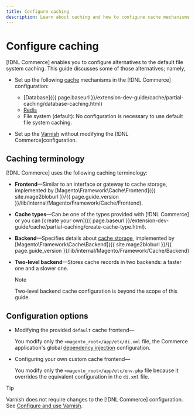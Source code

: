 ```yaml
---
title: Configure caching
description: Learn about caching and how to configure cache mechanisms for the Adobe Commerce and Magento Open Source application.
---
```

# Configure caching

[!DNL Commerce] enables you to configure alternatives to the default file system caching. This guide discusses some of those alternatives; namely,

- Set up the following [cache](https://glossary.magento.com/cache) mechanisms in the [!DNL Commerce] configuration:

  - [Database]({{ page.baseurl }}/extension-dev-guide/cache/partial-caching/database-caching.html)
  - [Redis](cache/config-redis.html)
  - File system (default): No configuration is necessary to use default file system caching.

- Set up the [Varnish](cache/config-varnish.html) without modifying the [!DNL Commerce]configuration.

## Caching terminology

[!DNL Commerce] uses the following caching terminology:

- **Frontend**—Similar to an interface or gateway to cache storage, implemented by [Magento\Framework\Cache\Frontend]({{ site.mage2bloburl }}/{{ page.guide_version }}/lib/internal/Magento/Framework/Cache/Frontend).
- **Cache types**—Can be one of the types provided with [!DNL Commerce] or you can [create your own]({{ page.baseurl }}/extension-dev-guide/cache/partial-caching/create-cache-type.html).
- **Backend**—Specifies details about [cache storage](http://framework.zend.com/manual/1.12/en/zend.cache.backends.html), implemented by [Magento\Framework\Cache\Backend]({{ site.mage2bloburl }}/{{ page.guide_version }}/lib/internal/Magento/Framework/Cache/Backend)
- **Two-level backend**—Stores cache records in two backends: a faster one and a slower one.

  >[!NOTE]
  >
  >   Two-level backend cache configuration is beyond the scope of this guide.

## Configuration options

- Modifying the provided `default` cache frontend—

   You modify only the `<magento_root>/app/etc/di.xml` file, the Commerce application's global [dependency injection](https://glossary.magento.com/dependency-injection) configuration.

- Configuring your own custom cache frontend—

  You modify only the `<magento_root>/app/etc/env.php` file because it overrides the equivalent configuration in the `di.xml` file.

>[!TIP]
>
>Varnish does not require changes to the [!DNL Commerce] configuration. See [Configure and use Varnish](cache/config-varnish.html).
